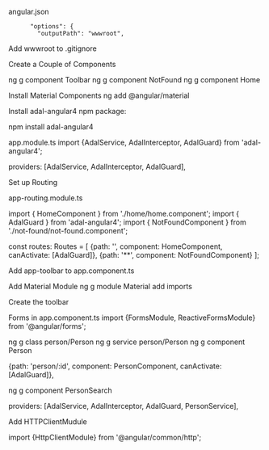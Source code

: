 angular.json

          "options": {
            "outputPath": "wwwroot",

Add wwwroot to .gitignore


Create a Couple of Components

ng g component Toolbar
ng g component NotFound
ng g component Home



Install Material Components
ng add @angular/material

Install adal-angular4 npm package:

npm install adal-angular4

app.module.ts
import {AdalService, AdalInterceptor, AdalGuard} from 'adal-angular4';

 providers: [AdalService, AdalInterceptor, AdalGuard],

 Set up Routing

 app-routing.module.ts

 import { HomeComponent } from './home/home.component';
import { AdalGuard } from 'adal-angular4';
import { NotFoundComponent } from './not-found/not-found.component';

const routes: Routes = [
  {path: '', component: HomeComponent, canActivate: [AdalGuard]},
  {path: '**', component: NotFoundComponent}
];

Add app-toolbar to app.component.ts
<app-toolbar></app-toolbar>

Add Material Module
ng g module Material
add imports

Create the toolbar

Forms in app.component.ts
import {FormsModule, ReactiveFormsModule} from '@angular/forms';

ng g class person/Person
ng g service person/Person
ng g component Person

  {path: 'person/:id', component: PersonComponent, canActivate: [AdalGuard]},
  
ng g component PersonSearch

providers: [AdalService, AdalInterceptor, AdalGuard, PersonService],

Add HTTPClientMudule

import {HttpClientModule} from '@angular/common/http';

